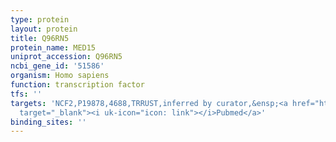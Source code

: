 ```yaml
---
type: protein
layout: protein
title: Q96RN5
protein_name: MED15
uniprot_accession: Q96RN5
ncbi_gene_id: '51586'
organism: Homo sapiens
function: transcription factor
tfs: ''
targets: 'NCF2,P19878,4688,TRRUST,inferred by curator,&ensp;<a href="https://www.ncbi.nlm.nih.gov/pubmed/?term=20025940%5Buid%5D"
  target="_blank"><i uk-icon="icon: link"></i>Pubmed</a>'
binding_sites: ''
---
```

